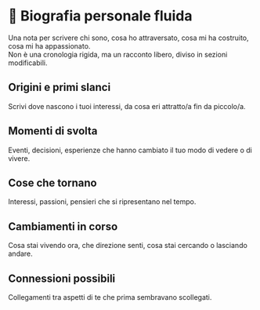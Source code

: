 # 📘 Biografia personale fluida

Una nota per scrivere chi sono, cosa ho attraversato, cosa mi ha costruito, cosa mi ha appassionato.  
Non è una cronologia rigida, ma un racconto libero, diviso in sezioni modificabili.

## Origini e primi slanci
Scrivi dove nascono i tuoi interessi, da cosa eri attratto/a fin da piccolo/a.

## Momenti di svolta
Eventi, decisioni, esperienze che hanno cambiato il tuo modo di vedere o di vivere.

## Cose che tornano
Interessi, passioni, pensieri che si ripresentano nel tempo.

## Cambiamenti in corso
Cosa stai vivendo ora, che direzione senti, cosa stai cercando o lasciando andare.

## Connessioni possibili
Collegamenti tra aspetti di te che prima sembravano scollegati.
